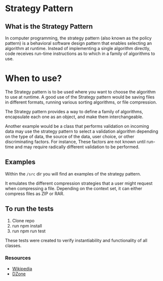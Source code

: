 # Strategy Pattern

## What is the Strategy Pattern

In computer programming, the strategy pattern (also known as the policy pattern) is a behavioral software design pattern that enables selecting an algorithm at runtime. Instead of implementing a single algorithm directly, code receives run-time instructions as to which in a family of algorithms to use.

# When to use?

The Strategy pattern is to be used where you want to choose the algorithm to use at runtime. A good use of the Strategy pattern would be saving files in different formats, running various sorting algorithms, or file compression.

The Strategy pattern provides a way to define a family of algorithms, encapsulate each one as an object, and make them interchangeable.

Another example would be a class that performs validation on incoming data may use the strategy pattern to select a validation algorithm depending on the type of data, the source of the data, user choice, or other discriminating factors.
For instance, These factors are not known until run-time and may require radically different validation to be performed.

## Examples

Within the `/src` dir you will find an examples of the strategy pattern.

It emulates the different compression strategies that a user might request when compressing a file. Depending on the context set, it can either compress files as ZIP or RAR.

## To run the tests

1. Clone repo
2. run npm install
3. run npm run test

These tests were created to verify instantiability and functionality of all classes.

### Resources

- [Wikipedia](https://en.wikipedia.org/wiki/Strategy_pattern)
- [DZone](https://dzone.com/articles/design-patterns-strategy#:~:text=The%20Strategy%20pattern%20is%20to,sorting%20algorithms%2C%20or%20file%20compression.)
